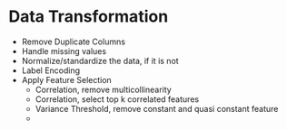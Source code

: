 # Data Transformation

- Remove Duplicate Columns
- Handle missing values
- Normalize/standardize the data, if it is not
- Label Encoding
- Apply Feature Selection
  - Correlation, remove multicollinearity
  - Correlation, select top k correlated features
  - Variance Threshold, remove constant and quasi constant feature
  -